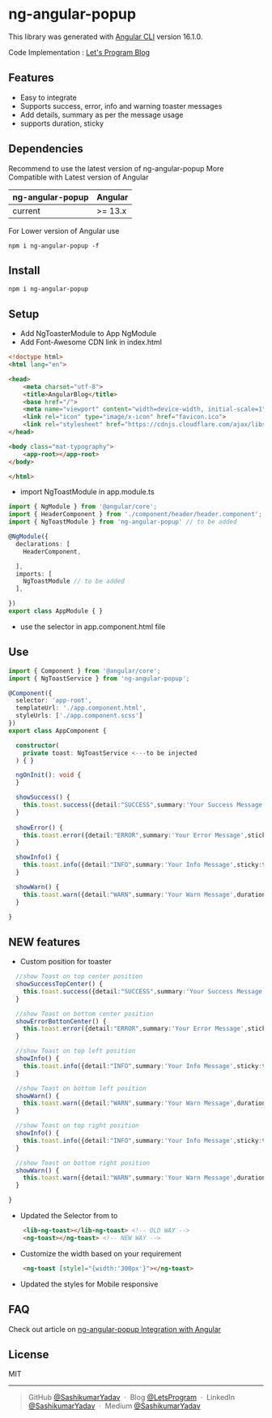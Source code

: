 # ng-angular-popup

This library was generated with [Angular CLI](https://github.com/angular/angular-cli) version 16.1.0.

Code Implementation : [Let's Program Blog](https://letsprogram.in/blog/647990c15960050b58aca375)

## Features

- Easy to integrate
- Supports success, error, info and warning toaster messages
- Add details, summary as per the message usage
- supports duration, sticky

## Dependencies
Recommend to use the latest version of ng-angular-popup
More Compatible with Latest version of Angular

| ng-angular-popup | Angular     |
| ---------------- | ----------- |
| current          | >= 13.x     |

For Lower version of Angular use
```
npm i ng-angular-popup -f
```
## Install

```
npm i ng-angular-popup
```

## Setup

- Add NgToasterModule to App NgModule
- Add Font-Awesome CDN link in index.html
```html
<!doctype html>
<html lang="en">

<head>
    <meta charset="utf-8">
    <title>AngularBlog</title>
    <base href="/">
    <meta name="viewport" content="width=device-width, initial-scale=1">
    <link rel="icon" type="image/x-icon" href="favicon.ico">
    <link rel="stylesheet" href="https://cdnjs.cloudflare.com/ajax/libs/font-awesome/4.7.0/css/font-awesome.min.css"><!-- To be Added  -->
</head>

<body class="mat-typography">
    <app-root></app-root>
</body>

</html>
```
- import NgToastModule in app.module.ts
```typescript
import { NgModule } from '@angular/core';
import { HeaderComponent } from './component/header/header.component';
import { NgToastModule } from 'ng-angular-popup' // to be added

@NgModule({
  declarations: [
    HeaderComponent,

  ],
  imports: [
    NgToastModule // to be added
  ],

})
export class AppModule { }
```
- use the selector <lib-ng-toast></lib-ng-toast> in app.component.html file
## Use

```typescript
import { Component } from '@angular/core';
import { NgToastService } from 'ng-angular-popup';

@Component({
  selector: 'app-root',
  templateUrl: './app.component.html',
  styleUrls: ['./app.component.scss']
})
export class AppComponent {

  constructor(
    private toast: NgToastService <---to be injected
  ) { }

  ngOnInit(): void {
  }

  showSuccess() {
    this.toast.success({detail:"SUCCESS",summary:'Your Success Message',duration:'5000'});
  }
  
  showError() {
    this.toast.error({detail:"ERROR",summary:'Your Error Message',sticky:true});
  }

  showInfo() {
    this.toast.info({detail:"INFO",summary:'Your Info Message',sticky:true});
  }

  showWarn() {
    this.toast.warn({detail:"WARN",summary:'Your Warn Message',duration:'5000'});
  }

}
```

## NEW features

- Custom position for toaster
```typescript
  //show Toast on top center position
  showSuccessTopCenter() {
    this.toast.success({detail:"SUCCESS",summary:'Your Success Message',duration:'5000', position:'topCenter'});
  }

  //show Toast on bottom center position
  showErrorBottonCenter() {
    this.toast.error({detail:"ERROR",summary:'Your Error Message',sticky:true, position:'bottomCenter'});
  }

  //show Toast on top left position
  showInfo() {
    this.toast.info({detail:"INFO",summary:'Your Info Message',sticky:true, position: 'topLeft'});
  }

  //show Toast on bottom left position
  showWarn() {
    this.toast.warn({detail:"WARN",summary:'Your Warn Message',duration:'5000', position: 'bottomLeft'});
  }

  //show Toast on top right position
  showInfo() {
    this.toast.info({detail:"INFO",summary:'Your Info Message',sticky:true, position: 'topRight'});
  }

  //show Toast on bottom right position
  showWarn() {
    this.toast.warn({detail:"WARN",summary:'Your Warn Message',duration:'5000', position: 'bottomRight'});
  }

}
```
- Updated the Selector from <lib-ng-toast></lib-ng-toast> to <ng-toast></ng-toast>
```html
    <lib-ng-toast></lib-ng-toast> <!-- OLD WAY -->
    <ng-toast></ng-toast> <!-- NEW WAY -->
```
- Customize the width based on your requirement
```html
    <ng-toast [style]="{width:'300px'}"></ng-toast>
```
- Updated the styles for Mobile responsive

## FAQ

Check out article on 
[ng-angular-popup Integration with Angular](https://letsprogram.in/blog/647990c15960050b58aca375)

## License

MIT

---

> GitHub [@SashikumarYadav](https://github.com/yshashi) &nbsp;&middot;&nbsp;
> Blog [@LetsProgram](https://letsprogram.in/) &nbsp;&middot;&nbsp;
> LinkedIn [@SashikumarYadav](https://www.linkedin.com/in/sashikumar-yadav-93b621139/) &nbsp;&middot;&nbsp;
> Medium [@SashikumarYadav](https://medium.com/@yshashi30)
